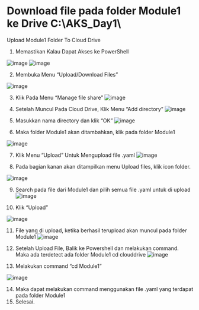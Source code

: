 # Download file pada folder Module1 ke Drive C:\AKS_Day1\

Upload Module1 Folder To Cloud Drive

1.	Memastikan Kalau Dapat Akses ke PowerShell
 
 ![image](https://user-images.githubusercontent.com/23251706/202055512-6ab68a9c-fee9-471b-9430-0c414a4c6143.png)
![image](https://user-images.githubusercontent.com/23251706/202055529-0f47b17b-7dd3-49cb-baee-657a913eac18.png)


2.	Membuka Menu “Upload/Download Files”
 


![image](https://user-images.githubusercontent.com/23251706/202055547-102d20c5-ba16-4c6b-bd86-1c6ede89dba0.png)



3.	Klik Pada Menu “Manage file share”
 ![image](https://user-images.githubusercontent.com/23251706/202055555-a7607a13-d9b5-4e94-8608-315698eaeaae.png)


4.	Setelah Muncul Pada Cloud Drive, Klik Menu “Add directory”
 ![image](https://user-images.githubusercontent.com/23251706/202055562-3c4eb82c-cb31-4d1b-ab78-3cb6cbb20080.png)


5.	Masukkan nama directory dan klik “OK”
 ![image](https://user-images.githubusercontent.com/23251706/202055571-da6d2be3-fc2c-4693-99b0-73941a4f5cb4.png)

6.	Maka folder Module1 akan ditambahkan, klik pada folder Module1
 
![image](https://user-images.githubusercontent.com/23251706/202055584-02db4698-7f04-41a4-9c58-b3b49af3a821.png)

7.	Klik Menu “Upload” Untuk Mengupload file .yaml
 ![image](https://user-images.githubusercontent.com/23251706/202055654-7bf773a9-afff-40a6-a5c0-31ea609e1c45.png)


8.	Pada bagian kanan akan ditampilkan menu Upload files, klik icon folder.
 
![image](https://user-images.githubusercontent.com/23251706/202055676-266d73d1-87de-417f-96dc-111a32a711db.png)


9.	Search pada file dari Module1 dan pilih semua file .yaml untuk di upload
 ![image](https://user-images.githubusercontent.com/23251706/202055685-d14da72d-d672-4fd3-ae19-98f7b1e4d55b.png)

10.	Klik “Upload”

 ![image](https://user-images.githubusercontent.com/23251706/202055695-2925e8a7-b5a1-440b-9350-ac3587be9392.png)


11.	File yang di upload, ketika berhasil terupload akan muncul pada folder Module1
 ![image](https://user-images.githubusercontent.com/23251706/202055711-fcfbfe2a-6115-4d0b-bee8-43e57c3d68a2.png)

12.	Setelah Upload File, Balik ke Powershell dan melakukan command. Maka ada terdetect ada folder Module1
cd clouddrive
![image](https://user-images.githubusercontent.com/23251706/202055723-b03a4ee0-f4d6-4483-bb94-2e455d60a609.png)

 

13.	Melakukan command “cd Module1”

![image](https://user-images.githubusercontent.com/23251706/202111975-aee152e6-1249-47ed-abe2-68f246b370cf.png)


14.	Maka dapat melakukan command menggunakan file .yaml yang terdapat pada folder Module1
15.	Selesai.

